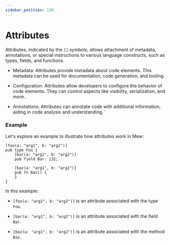 ```yaml
---
sidebar_position: 130
---
```


# Attributes

Attributes, indicated by the `[]` symbols, allows attachment of metadata, annotations, or special instructions to various language constructs, such as types, fields, and functions. 

* Metadata: Attributes provide metadata about code elements. This metadata can be used for documentation, code generation, and tooling.

* Configuration: Attributes allow developers to configure the behavior of code elements. They can control aspects like visibility, serialization, and more.

* Annotations: Attributes can annotate code with additional information, aiding in code analysis and understanding.¨

### Example

Let's explore an example to illustrate how attributes work in Mew:

```mew
[foo(a: "arg1", b: "arg2")]
pub type Foo {
    [bar(a: "arg1", b: "arg2")]
    pub field Bar: i32;

    [baz(a: "arg1", b: "arg2")]
    pub fn Baz() {
    }
}
```

In this example:

* `[foo(a: "arg1", b: "arg2")]` is an attribute associated with the type `Foo`.

* `[bar(a: "arg1", b: "arg2")]` is an attribute associated with the field `Bar`.

* `[baz(a: "arg1", b: "arg2")]` is an attribute associated with the method `Baz`.
